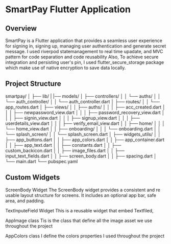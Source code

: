 # SmartPay Flutter Application

## Overview
SmartPay is a Flutter application that provides a seamless user experience for signing in, signing up, managing user authentication and generate secret message. 
I used riverpod statemanagement to real time upadate, and MVC pattern for code separation and code reusability
Also, To achieve  secure integration and persisting user's pin, I used flutter_secure_storage package which make use of native encryption to save data locally.



## Project Structure

smartpay/
│
├── lib/
| |── models/
│ ├── controllers/
│ │ └── auths/
│ │ └── auth_controller/
│ │ └── auth_controller.dart
│ ├── routes/
│ │ └── app_routes.dart
│ ├── views/
│ │ ├── auths/
│ │ │ ├── acc_created.dart
│ │ │ ├── newpassword_view.dart
│ │ │ ├── password_recovery_view.dart
│ │ │ ├── signin_view.dart
│ │ │ ├── signup_view.dart
│ │ │ ├── userdetails_view.dart
│ │ │ ├── verify_email_view.dart
│ │ ├── home/
│ │ │ └── home_view.dart
│ │ ├── onboarding/
│ │ │ └── onboarding.dart
│ │ └── splash_screen/
│ │ └── splash_screen.dart
│ ├── widgets_utils/
│ │ ├── app_buttons.dart
│ │ ├── app_colors.dart
│ │ ├── app_container.dart
│ │ ├── app_text.dart
│ │ ├── constants.dart
│ │ ├── custom_backicon.dart
│ │ ├── image_files.dart
│ │ ├── input_text_fields.dart
│ │ ├── screen_body.dart
│ │ ├── spacing.dart
│ └── main.dart
└── pubspec.yaml

## Custom Widgets
ScreenBody Widget
The ScreenBody widget provides a consistent and re usable layout structure for screens. It includes an optional app bar, safe area, and padding.

TextInputeField Widget
This is a reusable widget that embed Textfiled, 

AppImage class
Tis is the class that define all the image asset we use throughout the project

AppColors class
I define the colors properties I used throughout the project
